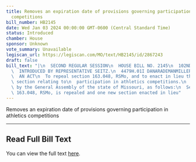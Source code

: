 ```yaml
---
title: Removes an expiration date of provisions governing participation in athletics
  competitions
bill_number: HB2145
date: Wed Jan 03 2024 00:00:00 GMT-0600 (Central Standard Time)
status: Introduced
chamber: House
sponsor: Unknown
vote_summary: Unavailable
legiscan_url: https://legiscan.com/MO/text/HB2145/id/2867243
draft: false
bill_text: "|\n  SECOND REGULAR SESSION\n  HOUSE BILL NO. 2145\n  102ND GENERAL ASSEMBLY\n\
  \  INTRODUCED BY REPRESENTATIVE SEITZ.\n  4479H.01I DANARADEMANMILLER,ChiefClerk\n\
  \  AN ACT\n  To repeal section 163.048, RSMo, and to enact in lieu thereof one new\
  \ section relating to\n  participation in athletics competitions.\n  Be it enacted\
  \ by the General Assembly of the state of Missouri, as follows:\n  Section A. Section\
  \ 163.048, RSMo, is repealed and one new section enacted in lieu"
---
```

Removes an expiration date of provisions governing participation in athletics competitions

---

## Read Full Bill Text

You can view the full text [here](https://legiscan.com/MO/text/HB2145/id/2867243).
